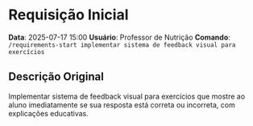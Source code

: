 # Requisição Inicial

**Data**: 2025-07-17 15:00
**Usuário**: Professor de Nutrição
**Comando**: `/requirements-start implementar sistema de feedback visual para exercícios`

## Descrição Original
Implementar sistema de feedback visual para exercícios que mostre ao aluno imediatamente se sua resposta está correta ou incorreta, com explicações educativas.